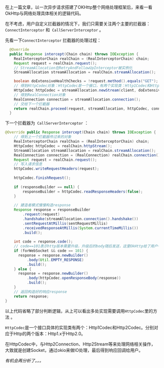 在上一篇文章，以一次异步请求搭建了OKHttp整个网络处理框架后，来看一看OkHttp与网络处理具体相关的逻辑代码。

在不考虑，用户自定义拦截器的情况下，我们只需要关注两个主要的拦截器：`ConnectInterceptor` 和` CallServerInterceptor` 。

先看一下`ConnectInterceptor` 拦截器的处理过程：

```java
  @Override 
  public Response intercept(Chain chain) throws IOException {
    RealInterceptorChain realChain = (RealInterceptorChain) chain;
    Request request = realChain.request();
    // StreamAllocation在RetryAndFollowUpInterceptor被实例化
    StreamAllocation streamAllocation = realChain.streamAllocation();

    boolean doExtensiveHealthChecks = !request.method().equals("GET");
    // 得到HttpCodec对象：HttpCodec是一个接口，有两个实现类：Http1Codec和Http2Codec
    HttpCodec httpCodec = streamAllocation.newStream(client, doExtensiveHealthChecks);
    // 得到RealConnection对象
    RealConnection connection = streamAllocation.connection();
	// 交给下一个拦截器
    return realChain.proceed(request, streamAllocation, httpCodec, connection);
  }
```

下一个拦截器为` CallServerInterceptor` ：

```java
@Override public Response intercept(Chain chain) throws IOException {
    // 得到上一个拦截器传过来的对象
    RealInterceptorChain realChain = (RealInterceptorChain) chain;
    HttpCodec httpCodec = realChain.httpStream();
    StreamAllocation streamAllocation = realChain.streamAllocation();
    RealConnection connection = (RealConnection) realChain.connection();
    Request request = realChain.request();
    // 写入请求信息
    httpCodec.writeRequestHeaders(request);
    
    httpCodec.finishRequest();
    
    if (responseBuilder == null) {
        responseBuilder = httpCodec.readResponseHeaders(false);
    }
    
    // 建造者模式慢慢构造response
    Response response = responseBuilder
        .request(request)
        .handshake(streamAllocation.connection().handshake())
        .sentRequestAtMillis(sentRequestMillis)
        .receivedResponseAtMillis(System.currentTimeMillis())
        .build();
    
    int code = response.code();
    // code==101表示http版本需要升级，升级后的body随后发送，这里OkHttp给了用户一个空的响应体
    if (forWebSocket && code == 101) {
      response = response.newBuilder()
          .body(Util.EMPTY_RESPONSE)
          .build();
    } else {
      response = response.newBuilder()
          .body(httpCodec.openResponseBody(response))
          .build();
    }
    // 返回构造好的响应response
    return response;
}
```

以上代码省略了部分判断逻辑，从上可以看出多处实现需要调用`HttpCodec`里的方法 。

`HttpCodec`是一个接口具体的实现类有两个：Http1Codec和Http2Codec。分别对应于Http的两个版本：Http1.x于Http2.0。

在HttpCodec中，与Http2Connection、Http2Stream等来处理网络相关操作，大致就是创建Socket，通过okio来做IO处理，最后得到响应回调给用户。

*有机会再分析了。。。*